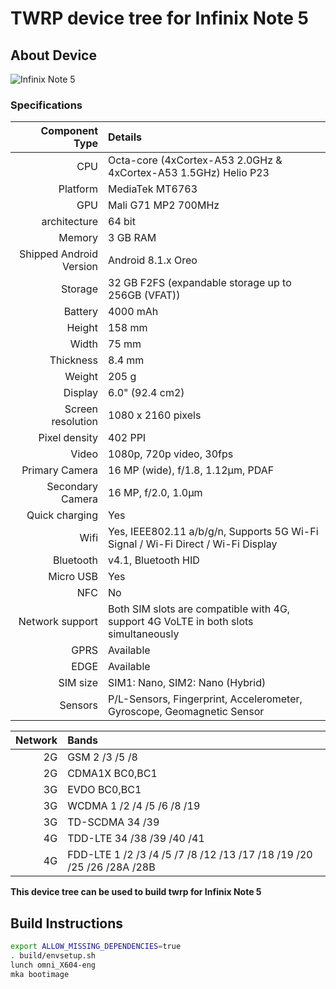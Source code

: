 # TWRP device tree for Infinix Note 5

## About Device

![Infinix Note 5](https://fdn2.gsmarena.com/vv/pics/infinix/infinix-note5-1.jpg)

### Specifications

Component Type | Details
-------:|:-------------------------
CPU     | Octa-core (4xCortex-A53 2.0GHz & 4xCortex-A53 1.5GHz) Helio P23
Platform | MediaTek MT6763
GPU     | Mali G71 MP2 700MHz
architecture | 64 bit
Memory  | 3 GB RAM
Shipped Android Version | 	Android 8.1.x Oreo
Storage | 32 GB F2FS (expandable storage up to 256GB (VFAT))
Battery | 4000 mAh
Height | 158 mm
Width | 75 mm
Thickness | 8.4 mm
Weight | 205 g
Display | 6.0" (92.4 cm2)
Screen resolution | 1080 x 2160 pixels
Pixel density | 402 PPI
Video | 1080p, 720p video, 30fps
Primary Camera | 16 MP (wide), f/1.8, 1.12µm, PDAF
Secondary Camera | 16 MP, f/2.0, 1.0µm
Quick charging | Yes
Wifi | Yes, IEEE802.11 a/b/g/n, Supports 5G Wi-Fi Signal / Wi-Fi Direct / Wi-Fi Display
Bluetooth | v4.1, Bluetooth HID
Micro USB | Yes
NFC | No
Network support | Both SIM slots are compatible with 4G, support 4G VoLTE in both slots simultaneously
GPRS | Available
EDGE | Available
SIM size | SIM1: Nano, SIM2: Nano (Hybrid)
Sensors | P/L-Sensors, Fingerprint, Accelerometer, Gyroscope, Geomagnetic Sensor

Network | Bands
-------:|:-------------------------
2G | GSM 2 /3 /5 /8
2G | CDMA1X BC0,BC1
3G | EVDO BC0,BC1
3G | WCDMA 1 /2 /4 /5 /6 /8 /19
3G | TD-SCDMA 34 /39
4G | TDD-LTE 34 /38 /39 /40 /41
4G | FDD-LTE 1 /2 /3 /4 /5 /7 /8 /12 /13 /17 /18 /19 /20 /25 /26 /28A /28B

**This device tree can be used to build twrp for Infinix Note 5**


## Build Instructions
```sh
export ALLOW_MISSING_DEPENDENCIES=true
. build/envsetup.sh
lunch omni_X604-eng
mka bootimage
```
